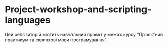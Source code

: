 # Project-workshop-and-scripting-languages
Цей репозиторій містить навчальний проєкт у межах курсу "Проєктний практикум та скриптові мови програмування".

